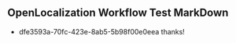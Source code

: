 ## OpenLocalization Workflow Test MarkDown
* dfe3593a-70fc-423e-8ab5-5b98f00e0eea thanks!

<!--HONumber=Jul16_HO2-->


